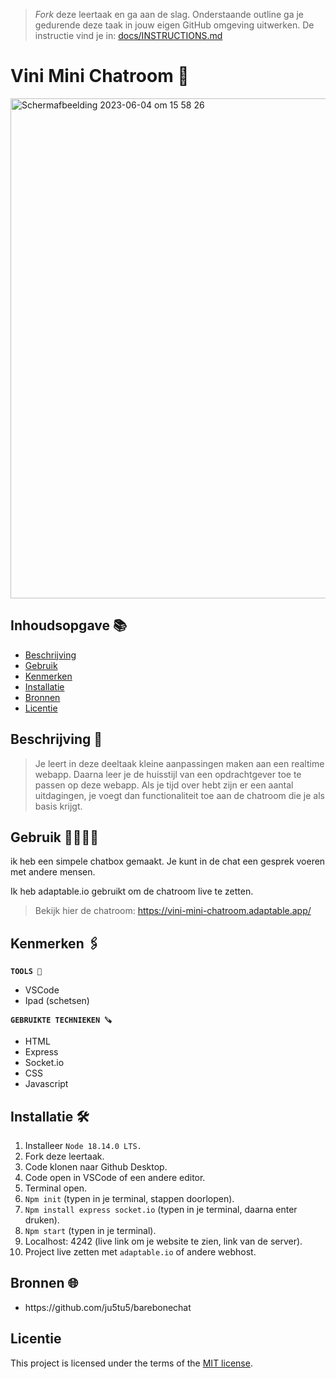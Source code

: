 > _Fork_ deze leertaak en ga aan de slag. Onderstaande outline ga je gedurende deze taak in jouw eigen GitHub omgeving uitwerken. De instructie vind je in: [docs/INSTRUCTIONS.md](docs/INSTRUCTIONS.md)

# Vini Mini Chatroom 🥚

<img width="800" alt="Scherm­afbeelding 2023-06-04 om 15 58 26" src="https://github.com/Nazneen05x/Vini-Mini-chatroom/assets/112861261/3ed39423-6f52-41a0-8c6c-90f676c4afb6">


## Inhoudsopgave 📚

- [Beschrijving](#beschrijving)
- [Gebruik](#gebruik)
- [Kenmerken](#kenmerken)
- [Installatie](#installatie)
- [Bronnen](#bronnen)
- [Licentie](#licentie)

## Beschrijving 📃

> Je leert in deze deeltaak kleine aanpassingen maken aan een realtime webapp. Daarna leer je de huisstijl van een opdrachtgever toe te passen op deze webapp. Als je tijd over hebt zijn er een aantal uitdagingen, je voegt dan functionaliteit toe aan de chatroom die je als basis krijgt.

## Gebruik 👨‍👩‍👧‍👦

ik heb een simpele chatbox gemaakt. Je kunt in de chat een gesprek voeren met andere mensen. 

Ik heb adaptable.io gebruikt om de chatroom live te zetten.

> Bekijk hier de chatroom: https://vini-mini-chatroom.adaptable.app/

## Kenmerken 🖇️

<strong>`TOOLS 🧰`</strong>
<ul>
<li>VSCode</li>
<li>Ipad (schetsen)</li>
</ul>

<strong>`GEBRUIKTE TECHNIEKEN 🪚`</strong>
<ul>
<li>HTML</li>
 <li>Express</li>
 <li>Socket.io</li>
<li>CSS</li>
<li>Javascript</li>
</ul>

## Installatie 🛠️

1. Installeer `Node 18.14.0 LTS.`
2. Fork deze leertaak.
3. Code klonen naar Github Desktop.
4. Code open in VSCode of een andere editor.
5. Terminal open.
4. `Npm init` (typen in je terminal, stappen doorlopen).
6. `Npm install express socket.io` (typen in je terminal, daarna enter druken).
7. `Npm start` (typen in je terminal).
8. Localhost: 4242 (live link om je website te zien, link van de server).
9. Project live zetten met `adaptable.io` of andere webhost.

## Bronnen 🌐

<ul>
  <li>https://github.com/ju5tu5/barebonechat</li>
</ul>

## Licentie

This project is licensed under the terms of the [MIT license](./LICENSE).
